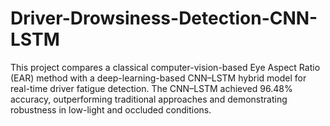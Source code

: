 # Driver-Drowsiness-Detection-CNN-LSTM
This project compares a classical computer-vision-based Eye Aspect Ratio (EAR) method with a deep-learning-based CNN–LSTM hybrid model for real-time driver fatigue detection. The CNN–LSTM achieved 96.48% accuracy, outperforming traditional approaches and demonstrating robustness in low-light and occluded conditions.
